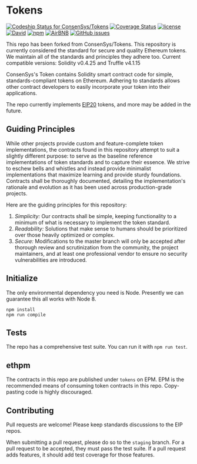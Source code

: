 # Tokens
[ ![Codeship Status for ConsenSys/Tokens](https://app.codeship.com/projects/ccf33380-4dfa-0135-cfa1-72c4965f7f14/status?branch=master)](https://app.codeship.com/projects/233433) [![Coverage Status](https://coveralls.io/repos/github/ConsenSys/Tokens/badge.svg?branch=coverage_test)](https://coveralls.io/github/ConsenSys/Tokens?branch=coverage_test) [![license](https://img.shields.io/github/license/mashape/apistatus.svg?style=flat-square)](https://opensource.org/licenses/MIT) [![David](https://img.shields.io/david/expressjs/express.svg?style=flat-square)](https://david-dm.org/ConsenSys/Tokens) [![npm](https://img.shields.io/npm/v/npm.svg?style=flat-square)]() [![AirBNB](https://img.shields.io/badge/code%20style-airbnb-brightgreen.svg?style=flat-square)](https://github.com/airbnb/javascript) [![GitHub issues](https://img.shields.io/github/issues/ConsenSys/Tokens/shields.svg?style=flat-square)](https://github.com/ConsenSys/Tokens/issues) 

This repo has been forked from ConsenSys/Tokens. This repository is currently considered the standard for secure and quality Ethereum tokens. We maintain all of the standards and principles they adhere too.
Current compatible versions: Solidity v0.4.25 and Truffle v4.1.15 

ConsenSys's Token contains Solidity smart contract code for simple, standards-compliant tokens on Ethereum. Adhering to standards allows other contract developers to easily incorporate your token into their applications.

The repo currently implements [EIP20](https://github.com/ethereum/EIPs/blob/master/EIPS/eip-20-token-standard.md) tokens, and more may be added in the future.

## Guiding Principles
While other projects provide custom and feature-complete token implementations, the contracts found in this repository attempt to suit a slightly different purpose: to serve as the baseline reference implementations of token standards and to capture their essence. We strive to eschew bells and whistles and instead provide minimalist implementations that maximize learning and provide sturdy foundations. Contracts shall be thoroughly documented, detailing the implementation's rationale and evolution as it has been used across production-grade projects.

Here are the guiding principles for this repository:

1. *Simplicity:* Our contracts shall be simple, keeping functionality to a minimum of what is necessary to implement the token standard.
2. *Readability:* Solutions that make sense to humans should be prioritized over those heavily optimized or complex. 
3. *Secure:* Modifications to the master branch will only be accepted after thorough review and scrutinization from the community, the project maintainers, and at least one professional vendor to ensure no security vulnerabilities are introduced.

## Initialize
The only environmental dependency you need is Node. Presently we can guarantee this all works with Node 8.
```
npm install
npm run compile
```

## Tests
The repo has a comprehensive test suite. You can run it with `npm run test`.

## ethpm
The contracts in this repo are published under `tokens` on EPM. EPM is the recommended means of consuming token contracts in this repo. Copy-pasting code is highly discouraged.

## Contributing
Pull requests are welcome! Please keep standards discussions to the EIP repos.

When submitting a pull request, please do so to the `staging` branch. For a pull request to be accepted, they must pass the test suite. If a pull request adds features, it should add test coverage for those features.

